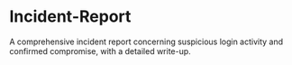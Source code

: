 # Incident-Report
A comprehensive incident report concerning suspicious login activity and confirmed compromise, with a detailed write-up.
